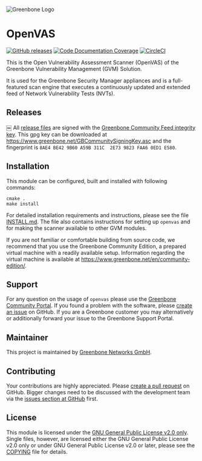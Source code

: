 ![Greenbone Logo](https://www.greenbone.net/wp-content/uploads/gb_logo_resilience_horizontal.png)

# OpenVAS

[![GitHub releases](https://img.shields.io/github/release/greenbone/openvas.svg)](https://github.com/greenbone/openvas/releases)
[![Code Documentation Coverage](https://img.shields.io/codecov/c/github/greenbone/openvas.svg?label=Doc%20Coverage&logo=codecov)](https://codecov.io/gh/greenbone/openvas)
[![CircleCI](https://circleci.com/gh/greenbone/openvas/tree/openvas-7.0.svg?style=svg)](https://circleci.com/gh/greenbone/openvas/tree/openvas-7.0)

This is the Open Vulnerability Assessment Scanner (OpenVAS) of the
Greenbone Vulnerability Management (GVM) Solution.

It is used for the Greenbone Security Manager appliances and is a full-featured
scan engine that executes a continuously updated and extended feed of Network
Vulnerability Tests (NVTs).

## Releases
￼
All [release files](https://github.com/greenbone/openvas/releases) are signed with
the [Greenbone Community Feed integrity key](https://community.greenbone.net/t/gcf-managing-the-digital-signatures/101).
This gpg key can be downloaded at https://www.greenbone.net/GBCommunitySigningKey.asc
and the fingerprint is `8AE4 BE42 9B60 A59B 311C  2E73 9823 FAA6 0ED1 E580`.

## Installation

This module can be configured, built and installed with following commands:

    cmake .
    make install

For detailed installation requirements and instructions, please see the file
[INSTALL.md](INSTALL.md). The file also contains instructions for setting up
`openvas` and for making the scanner available to other GVM modules.

If you are not familiar or comfortable building from source code, we recommend
that you use the Greenbone Community Edition, a prepared virtual machine with a
readily available setup. Information regarding the virtual machine is available
at <https://www.greenbone.net/en/community-edition/>.

## Support

For any question on the usage of `openvas` please use the [Greenbone
Community Portal](https://community.greenbone.net/c/gse). If you found a problem
with the software, please [create an
issue](https://github.com/greenbone/openvas-scanner/issues) on GitHub. If you
are a Greenbone customer you may alternatively or additionally forward your
issue to the Greenbone Support Portal.

## Maintainer

This project is maintained by [Greenbone Networks GmbH](https://www.greenbone.net/).

## Contributing

Your contributions are highly appreciated. Please [create a pull
request](https://github.com/greenbone/openvas/pulls) on GitHub. Bigger
changes need to be discussed with the development team via the [issues section
at GitHub](https://github.com/greenbone/openvas/issues) first.

## License

This module is licensed under the [GNU General Public License v2.0
only](COPYING.GPLv2). Single files, however, are licensed either the GNU General
Public License v2.0 only or under GNU General Public License v2.0 or later,
please see the [COPYING](COPYING) file for details.
